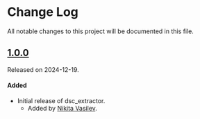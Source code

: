 # Change Log
All notable changes to this project will be documented in this file.

## [1.0.0](https://github.com/space-code/dsc_extractor/releases/tag/1.0.0)
Released on 2024-12-19.

#### Added
- Initial release of dsc_extractor.
  - Added by [Nikita Vasilev](https://github.com/ns-vasilev).